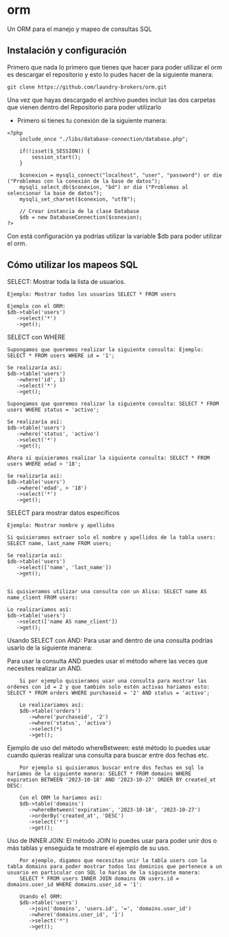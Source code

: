 # orm
Un ORM para el manejo y mapeo de consultas SQL

## Instalación y configuración
Primero que nada lo primero que tienes que hacer para poder utilizar el orm es descargar el repositorio y esto lo pudes hacer de la siguiente manera:

~~~
git clone https://github.com/laundry-brokers/orm.git
~~~

Una vez que hayas descargado el archivo puedes incluir las dos carpetas que vienen dentro del Repositorio para poder utilizarlo
- Primero si tienes tu conexión de la siguiente manera:

~~~
<?php 
    include_once "./libs/database-connection/database.php";

    if(!isset($_SESSION)) {
        session_start();
    }

    $conexion = mysqli_connect("localhost", "user", "password") or die ("Problemas con la conexión de la base de datos");
    mysqli_select_db($conexion, "bd") or die ("Problemas al seleccionar la base de datos");
    mysqli_set_charset($conexion, "utf8");

    // Crear instancia de la clase Database
    $db = new DatabaseConnection($conexion);
?>
~~~

Con está configuración ya podrías utilizar la variable $db para poder utilizar el orm.

## Cómo utilizar los mapeos SQL

SELECT: Mostrar toda la lista de usuarios.
~~~
Ejemplo: Mostrar todos los usuarios SELECT * FROM users

Ejemplo con el ORM:
$db->table('users')
   ->select('*')
   ->get();
~~~

SELECT con WHERE
~~~
Supongamos que queremos realizar la siguiente consulta: Ejemplo: SELECT * FROM users WHERE id = '1';

Se realizaría así:
$db->table('users')
   ->where('id', 1)
   ->select('*')
   ->get();

Supongamos que queremos realizar la siguiente consulta: SELECT * FROM users WHERE status = 'activo';

Se realizaría así:
$db->table('users')
   ->where('status', 'activo')
   ->select('*')
   ->get();

Ahora si quisieramos realizar la siguiente consulta: SELECT * FROM users WHERE edad > '18';

Se realizaría así:
$db->table('users')
   ->where('edad', > '18')
   ->select('*')
   ->get();
~~~

SELECT para mostrar datos especificos
~~~
Ejemplo: Mostrar nombre y apellidos

Si quisieramos extraer solo el nombre y apellidos de la tabla users: SELECT name, last_name FROM users;

Se realizaría así:
$db->table('users')
   ->select(['name', 'last_name'])
   ->get();


Si quisieramos utilizar una consulta con un Alisa: SELECT name AS name_client FROM users:

Lo realizariamos así:
$db->table('users')
   ->select(['name AS name_client'])
   ->get();
~~~

Usando SELECT con AND: Para usar and dentro de una consulta podrías usarlo de la siguiente manera:

Para usar la consulta AND puedes usar el método where las veces que necesites realizar un AND.
~~~
    Si por ejemplo quisieramos usar una consulta para mostrar las ordenes con id = 2 y que también solo estén activas hariamos esto: SELECT * FROM orders WHERE purchaseid = '2' AND status = 'activo';

    Lo realizariamos así:
    $db->table('orders')
       ->where('purchaseid', '2')
       ->where('status', 'activo')
       ->select(*)
       ->get();
~~~

Ejemplo de uso del método whereBetween: esté método lo puedes usar cuando quieras realizar una consulta para buscar entre dos fechas etc.


~~~
    Por ejemplo si quisieramos buscar entre dos fechas en sql lo haríamos de la siguiente manera: SELECT * FROM domains WHERE expiration BETWEEN '2023-10-18' AND '2023-10-27' ORDER BY created_at DESC:

    Con el ORM lo haríamos así:
    $db->table('domains')
       ->whereBetween('expiration', '2023-10-18', '2023-10-27')
       ->orderBy('created_at', 'DESC')
       ->select('*')
       ->get();
~~~

Uso de INNER JOIN: El método JOIN lo puedes usar para poder unir dos o más tablas y enseguida te mostrare el ejemplo de su uso.

~~~
    Por ejemplo, digamos que necesitas unir la tabla users con la tabla domains para poder mostrar todos los dominios que pertenece a un usuario en particular con SQL lo harías de la siguiente manera:
    SELECT * FROM users INNER JOIN domains ON users.id = domains.user_id WHERE domains.user_id = '1':

    Usando el ORM:
    $db->table('users')
       ->join('domains', 'users.id', '=', 'domains.user_id')
       ->where('domains.user_id', '1')
       ->select('*')
       ->get();
~~~
